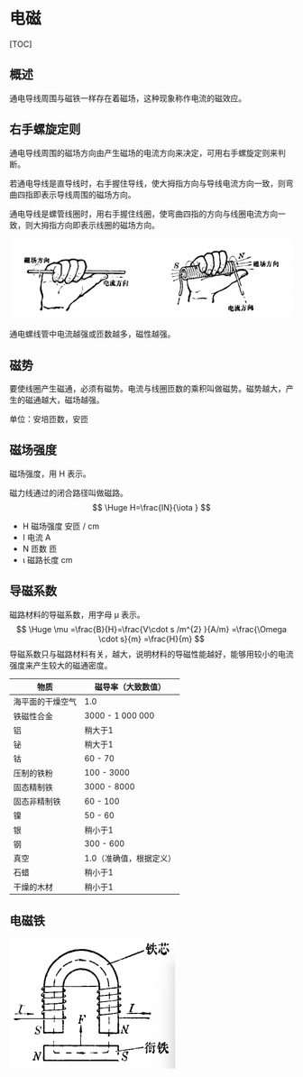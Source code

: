 # 电磁

[TOC]

## 概述

通电导线周围与磁铁一样存在着磁场，这种现象称作电流的磁效应。

## 右手螺旋定则

通电导线周围的磁场方向由产生磁场的电流方向来决定，可用右手螺旋定则来判断。

若通电导线是直导线时，右手握住导线，使大拇指方向与导线电流方向一致，则弯曲四指即表示导线周围的磁场方向。

通电导线是螺管线圈时，用右手握住线圈，使弯曲四指的方向与线圈电流方向一致，则大拇指方向即表示线圈的磁场方向。

 ![](../Images/右手螺旋定则.png)

通电螺线管中电流越强或匝数越多，磁性越强。

## 磁势

要使线圈产生磁通，必须有磁势。电流与线圈匝数的乘积叫做磁势。磁势越大，产生的磁通越大，磁场越强。

单位：安培匝数，安匝

## 磁场强度

磁场强度，用 H 表示。

磁力线通过的闭合路径叫做磁路。
$$
\Huge H=\frac{IN}{\iota } 
$$

* H       磁场强度               安匝 / cm
* I         电流                       A
* N       匝数                       匝
* ι         磁路长度                cm

## 导磁系数

磁路材料的导磁系数，用字母 μ 表示。
$$
\Huge \mu =\frac{B}{H}=\frac{V\cdot s /m^{2} }{A/m}  =\frac{\Omega \cdot s}{m} =\frac{H}{m}
$$
导磁系数只与磁路材料有关，越大，说明材料的导磁性能越好，能够用较小的电流强度来产生较大的磁通密度。

| 物质             | 磁导率（大致数值）      |
| ---------------- | ----------------------- |
| 海平面的干燥空气 | 1.0                     |
| 铁磁性合金       | 3000 - 1 000 000        |
| 铝               | 稍大于1                 |
| 铋               | 稍大于1                 |
| 钴               | 60 - 70                 |
| 压制的铁粉       | 100 - 3000              |
| 固态精制铁       | 3000 - 8000             |
| 固态非精制铁     | 60 - 100                |
| 镍               | 50 - 60                 |
| 银               | 稍小于1                 |
| 钢               | 300 - 600               |
| 真空             | 1.0（准确值，根据定义） |
| 石蜡             | 稍小于1                 |
| 干燥的木材       | 稍小于1                 |

## 电磁铁

 ![](../Images/电磁铁.png)

